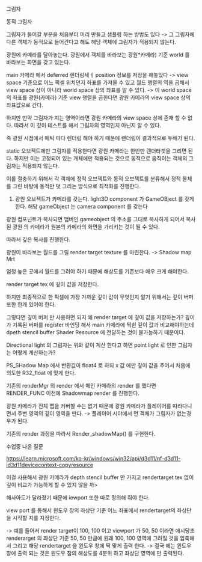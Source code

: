 그림자

동적 그림자

그림자가 들어갈 부분을 처음부터 미리 만들고 샘플링 하는 방법도 있다 -> 그 그림자에 다른 객체가 동적으로 들어간다고 해도 해당 객체에 그림자가 적용되지 않는다.

광원에 카메라를 달아놓는다. 광원에서 객체를 바라보는
광원*카메라) 기준 world 를 바라보는 화면을 갖고 있는다.

main 카메라 에서 deferred 렌더링세ㅓ position 정보를 저장을 해놓았다 -> view space 기준으로 어느 픽셀 위치던지 좌표를 가져올 수 있고 월드 행렬의 역을 곱해서 view space 상이 아니라 world space 상의 좌표를 알 수 있다.
-> 이 world space 의 좌표를 광원(카메라) 기준 view 행렬을 곱한다면 광원 카메라의 view space 상의 좌표값으로 간다. 

하지만 만약 그림자가 지는 영역이라면 광원 카메라의 view space 상에 존재 할 수 없다.
따라서 이 깊이 테스트를 해서 그림자의 영역인지 아닌지 알 수 있다.

즉 광원 시점에서 매틱 마다 렌더링 해야 하기 때문에 랜더링이 결과적으로 두배가 된다.

static 오브젝트에만 그림자를 적용한다면 광원 카메라는 한번만 렌더타겟을 그리면 된다.
하지만 이는 고정되어 있는 개체에만 적용되는 것으로 동적으로 움직이는 객체의 그림자는 적용되지 않는다.

이를 절충하기 위해서 각 객체에 정적 오브젝트와 동적 오브젝트를 분류해서 정적 물체를 그린 바탕에 동적만 덧 그리는 방식으로 최적화를 진행한다.

1. 광원 오브젝트가 카메라를 갖는다.
light3D component 가 GameOBject 를 갖게 한다. 해당 gameObject 는 camera component 를 갖는다

광원 컴포넌트가 복사되면 맴버인 gameobject 의 주소를 그대로 복사하게 되어서
복사된 광원 의 카메라가 원본의 카메라의 화면을 가리키는 것이 될 수 있다.

따라서 깊은 복사를 진행한다.

광원이 바라보는 월드를 그릴 render target texture 를 마련한다. -> Shadow map Mrt

엄청 높은 곳에서 월드를 그려야 하기 때문에 해상도를 기존보다 매우 크게 해야한다.

render target tex 에 깊이 값을 저장한다.

하지만 최종적으로 한 픽셀에 가장 가까운 깊이 값이 무엇인지 알기 위해서는 깊이 버퍼 또한 한개 있어야 한다.

그렇다면 깊이 버퍼 만 사용하면 되지 왜 render target 에 깊이 값을 저장하는가?
깊이 가 기록된 버퍼를 register 바인딩 해서 main 카메라에 찍힌 깊이 값과 비교해야하는데
dpeth stencil  buffer Shader Resource 에 전달하는 것이 불가능하기 때문이다.


Directional light 의 그림자는 위와 같이 계산 한다고 하면
point light 로 인한 그림자는 어떻게 계산하는가?

PS_SHadow Map 에서 반환값이 float4 로 하되 x 값 에만 깊이 값을 주어서 처음에 의도한 R32_float 에 맞게 한다.


기존의 renderMgr 의 render 에서 메인 카메라의 render 를 했다면 RENDER_FUNC 이전에 Shadowmap render 를 진행한다.

광원 카메라가 전체 맵을 커버할 수는 없기 때문에 광원 카메라가 플레이어를 따라다니면서 주변 영역의 깊이 영역을 딴다.
-> 플레이어 시야에서 먼 객체가 그림자가 없는경우가 된다.

기존의 render 과정을 따라서 Render_shadowMap() 를 구현한다.



수업중 나온 질문

https://learn.microsoft.com/ko-kr/windows/win32/api/d3d11/nf-d3d11-id3d11devicecontext-copyresource

이걸 사용해서 광원 카메라가 depth stencil buffer 만 가지고 rendertarget tex 없이 깊이 비교가 가능하게 할 수 있지 않을 까>


해사아도가 달라졌기 때문에 iewport 또한 따로 정의해 줘야 한다.

view port 를 통해서 윈도우 창의 좌상단 기준 어느 좌표에서 rendertarget의 좌상단을 시작할 지를 지정한다.

-> 예를 들어서 render target이 100, 100 이고 viewport 가 50, 50 이라면 
애시당초 renderarget 의 좌상단 기준 50, 50 만큼에 원래 100, 100 영역에 그려질 것을 압축해서 그리고 해당 rendertarget 을 윈도우 창에 딱 맞게 출력 한다. 
-> 결국 에는 윈도우 창에 출력 되는 것은 윈도우 참의 해상도를 4분위 하고 좌상단 영역에 만 출력된다.
